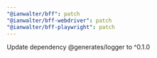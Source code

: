 ```yaml
---
"@ianwalter/bff": patch
"@ianwalter/bff-webdriver": patch
"@ianwalter/bff-playwright": patch
---
```


Update dependency @generates/logger to ^0.1.0
